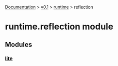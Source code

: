 [Documentation](/docs/documentation.md) >
 [v0.1](/docs/0.1/version.md) >
  [runtime](/docs/0.1/runtime/module.md) >
   reflection

# runtime.reflection module

## Modules

### [lite](lite/module.md)
